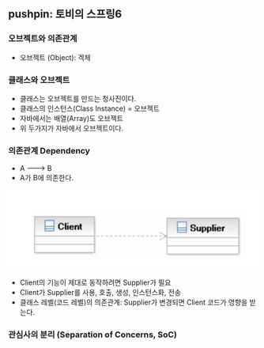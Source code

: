 ## pushpin: 토비의 스프링6

### 오브젝트와 의존관계
- 오브젝트 (Object): 겍체

### 클래스와 오브젝트
- 클래스는 오브젝트를 만드는 청사진이다.
- 클래스의 인스턴스(Class Instance) = 오브젝트
- 자바에서는 배열(Array)도 오브젝트
- 위 두가지가 자바에서 오브젝트이다.

### 의존관계 Dependency
- A ---> B
- A가 B에 의존한다.

![](./images/001.png)

- Client의 기능이 제대로 동작하려면 Supplier가 필요
- Client가 Supplier를 사용, 호출, 생성, 인스턴스화, 전송
- 클래스 레벨(코드 레벨)의 의존관계: Supplier가 변경되면 Client 코드가 영향을 받는다.

### 관심사의 분리 (Separation of Concerns, SoC)